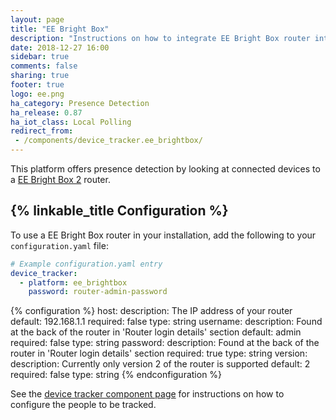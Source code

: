 ```yaml
---
layout: page
title: "EE Bright Box"
description: "Instructions on how to integrate EE Bright Box router into Home Assistant."
date: 2018-12-27 16:00
sidebar: true
comments: false
sharing: true
footer: true
logo: ee.png
ha_category: Presence Detection
ha_release: 0.87
ha_iot_class: Local Polling
redirect_from:
 - /components/device_tracker.ee_brightbox/
---
```


This platform offers presence detection by looking at connected devices to a [EE Bright Box 2](https://ee.co.uk/help/phones-and-device/home-broadband/bright-box-2-wireless-router/bright-box-2-wireless-router) router.

## {% linkable_title Configuration %}

To use a EE Bright Box router in your installation, add the following to your `configuration.yaml` file:

```yaml
# Example configuration.yaml entry
device_tracker:
  - platform: ee_brightbox
    password: router-admin-password
```

{% configuration %}
host:
  description: The IP address of your router
  default: 192.168.1.1
  required: false
  type: string
username:
  description: Found at the back of the router in 'Router login details' section
  default: admin
  required: false
  type: string
password:
  description: Found at the back of the router in 'Router login details' section
  required: true
  type: string
version:
  description: Currently only version 2 of the router is supported
  default: 2
  required: false
  type: string
{% endconfiguration %}

See the [device tracker component page](/components/device_tracker/) for instructions on how to configure the people to be tracked.
